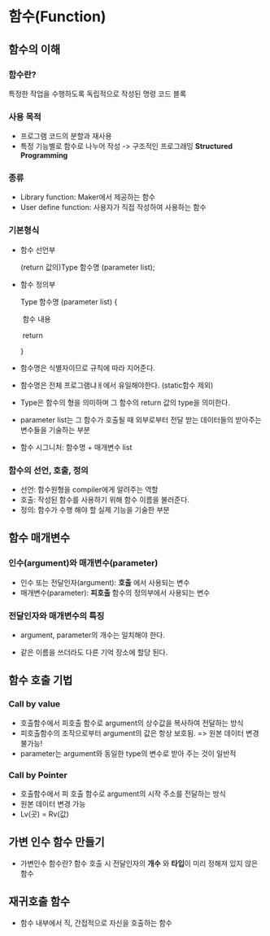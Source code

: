 # 함수(Function)

## 함수의 이해

### 함수란?

특정한 작업을 수행하도록 독립적으로 작성된 명령 코드 블록

### 사용 목적

- 프로그램 코드의 분할과 재사용
- 특정 기능별로 함수로 나누어 작성 -> 구조적인 프로그래밍 **Structured Programming**

### 종류

- Library function: Maker에서 제공하는 함수
- User define function: 사용자가 직접 작성하여 사용하는 함수

### 기본형식

- 함수 선언부

  (return 값의)Type 함수명 (parameter list);

- 함수 정의부

  Type 함수명 (parameter list) {

  ​	함수 내용

  ​	return 

  }

- 함수명은 식별자이므로 규칙에 따라 지어준다.

- 함수명은 전체 프로그램냐ㅐ에서 유일해야한다. (static함수 제외)

- Type은 함수의 형을 의미하며 그 함수의 return 값의 type을 의미한다.

- parameter list는 그 함수가 호출될 때 외부로부터 전달 받는 데이터들의 받아주는 변수들을 기술하는 부분

- 함수 시그니처: 함수명 + 매개변수 list

### 함수의 선언, 호출, 정의

- 선언: 함수원형을 compiler에게 알려주는 역할
- 호출: 작성된 함수를 사용하기 위해 함수 이름을 불러준다.
- 정의: 함수가 수행 해야 할 실제 기능을 기술한 부분



## 함수 매개변수

### 인수(argument)와 매개변수(parameter)

- 인수 또는 전달인자(argument): **호출** 에서 사용되는 변수
- 매개변수(parameter): **피호출** 함수의 정의부에서 사용되는 변수

### 전달인자와 매개변수의 특징

- argument, parameter의 개수는 일치해야 한다.

- 같은 이름을 쓰더라도 다른 기억 장소에 할당 된다.

  

## 함수 호출 기법

### Call by value

- 호출함수에서 피호출 함수로 argument의 상수값을 복사하여 전달하는 방식
- 피호출함수의 조작으로부터 argument의 값은 항상 보호됨. => 원본 데이터 변경 불가능!
- parameter는 argument와 동일한 type의 변수로 받아 주는 것이 일반적

### Call by Pointer

- 호출함수에서 피 호출 함수로 argument의 시작 주소를 전달하는 방식
- 원본 데이터 변경 가능
- Lv(곳) = Rv(값)

## 가변 인수 함수 만들기

* 가변인수 함수란? 함수 호출 시 전달인자의 **개수** 와 **타입**이 미리 정해져 있지 않은 함수

## 재귀호출 함수

* 함수 내부에서 직, 간접적으로 자신을 호출하는 함수

  

